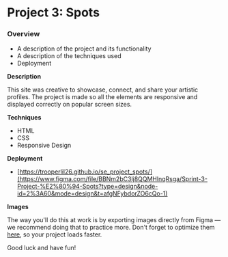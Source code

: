 # Project 3: Spots

### Overview

- A description of the project and its functionality
- A description of the techniques used
- Deployment

**Description**

This site was creative to showcase, connect, and share your artistic profiles. The project is made so all the elements are responsive and displayed correctly on popular screen sizes.

**Techniques**

- HTML
- CSS
- Responsive Design

**Deployment**

- [https://trooperlil26.github.io/se_project_spots/](https://www.figma.com/file/BBNm2bC3lj8QQMHlnqRsga/Sprint-3-Project-%E2%80%94-Spots?type=design&node-id=2%3A60&mode=design&t=afgNFybdorZO6cQo-1)

**Images**

The way you'll do this at work is by exporting images directly from Figma — we recommend doing that to practice more. Don't forget to optimize them [here](https://tinypng.com/), so your project loads faster.

Good luck and have fun!
